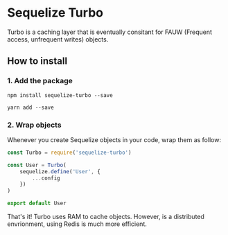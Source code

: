 # Sequelize Turbo

Turbo is a caching layer that is eventually consitant for FAUW (Frequent access, unfrequent writes) objects.

## How to install

### 1. Add the package

```
npm install sequelize-turbo --save
```

```
yarn add --save
```


### 2. Wrap objects

Whenever you create Sequelize objects in your code, wrap them as follow:

```js
const Turbo = require('sequelize-turbo')

const User = Turbo(
    sequelize.define('User', {
        ...config
    })
)

export default User
```

That's it! Turbo uses RAM to cache objects. However, is a distributed envrionment, using Redis is much more efficient.